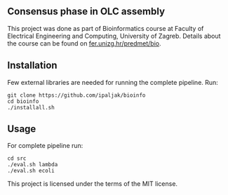 ## Consensus phase in OLC assembly

This project was done as part of Bioinformatics course at Faculty of Electrical Engineering and Computing, University of Zagreb. Details about the course can be found on [fer.unizg.hr/predmet/bio](fer.unizg.hr/predmet/bio).

## Installation

Few external libraries are needed for running the complete pipeline.
Run:
```
git clone https://github.com/ipaljak/bioinfo
cd bioinfo
./installall.sh
```

## Usage

For complete pipeline run:
```
cd src
./eval.sh lambda
./eval.sh ecoli
```

This project is licensed under the terms of the MIT license.
